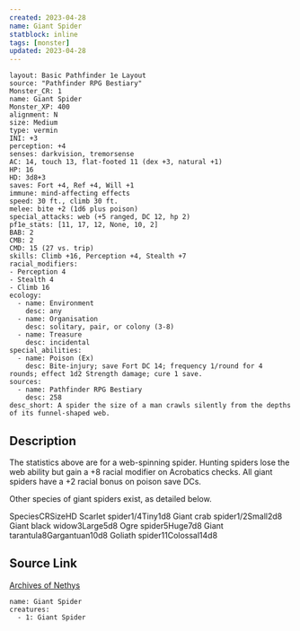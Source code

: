 ```yaml
---
created: 2023-04-28
name: Giant Spider
statblock: inline
tags: [monster]
updated: 2023-04-28
---
```

```statblock
layout: Basic Pathfinder 1e Layout
source: "Pathfinder RPG Bestiary"
Monster_CR: 1
name: Giant Spider
Monster_XP: 400
alignment: N
size: Medium
type: vermin
INI: +3
perception: +4
senses: darkvision, tremorsense
AC: 14, touch 13, flat-footed 11 (dex +3, natural +1)
HP: 16
HD: 3d8+3
saves: Fort +4, Ref +4, Will +1
immune: mind-affecting effects
speed: 30 ft., climb 30 ft.
melee: bite +2 (1d6 plus poison)
special_attacks: web (+5 ranged, DC 12, hp 2)
pf1e_stats: [11, 17, 12, None, 10, 2]
BAB: 2
CMB: 2
CMD: 15 (27 vs. trip)
skills: Climb +16, Perception +4, Stealth +7
racial_modifiers:
- Perception 4
- Stealth 4
- Climb 16
ecology:
  - name: Environment
    desc: any
  - name: Organisation
    desc: solitary, pair, or colony (3-8)
  - name: Treasure
    desc: incidental
special_abilities:
  - name: Poison (Ex)
    desc: Bite-injury; save Fort DC 14; frequency 1/round for 4 rounds; effect 1d2 Strength damage; cure 1 save.
sources:
  - name: Pathfinder RPG Bestiary
    desc: 258
desc_short: A spider the size of a man crawls silently from the depths of its funnel-shaped web.
```
## Description
The statistics above are for a web-spinning spider. Hunting spiders lose the web ability but gain a +8 racial modifier on Acrobatics checks. All giant spiders have a +2 racial bonus on poison save DCs.

Other species of giant spiders exist, as detailed below.

SpeciesCRSizeHD Scarlet spider1/4Tiny1d8 Giant crab spider1/2Small2d8 Giant black widow3Large5d8 Ogre spider5Huge7d8 Giant tarantula8Gargantuan10d8 Goliath spider11Colossal14d8
## Source Link
[Archives of Nethys](https://aonprd.com/MonsterDisplay.aspx?ItemName=Giant%20Spider)
```encounter-table
name: Giant Spider
creatures:
  - 1: Giant Spider
```
